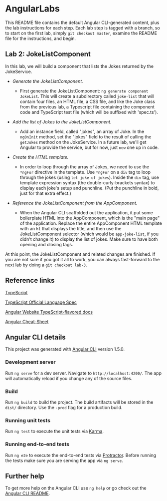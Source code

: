# AngularLabs

This README file contains the default Angular CLI-generated content, plus the lab instructions for each step. Each lab step is tagged with a branch, so to start on the first lab, simply `git checkout master`, examine the README file for the instructions, and begin.

## Lab 2: JokeListComponent

In this lab, we will build a component that lists the Jokes returned by the JokeService.

* *Generate the JokeListComponent.* 
  * First generate the JokeListComponent: `ng generate component JokeList`. This will create a subdirectory called `joke-list` that will contain four files, an HTML file, a CSS file, and like the Joke class from the previous lab, a Typescript file containing the component code and TypeScript test file (which will be suffixed with 'spec.ts').

* *Add the list of Jokes to the JokeListComponent.* 
  * Add an instance field, called "jokes", an array of Joke. In the `ngOnInit` method, set the "jokes" field to the result of calling the `getJokes` method on the JokeService. In a future lab, we'll get Angular to provide the service, but for now, just `new` one up in code.

* *Create the HTML template.* 
  * In order to loop through the array of Jokes, we need to use the `*ngFor` directive in the template. Use `*ngFor` on a `div` tag to loop through the jokes (using `let joke of jokes`). Inside the `div` tag, use template expression syntax (the double-curly-brackets syntax) to display each joke's setup and punchline. (Put the punchline in bold, just for that extra effect.)

* *Reference the JokeListComponent from the AppComponent.* 
  * When the Angular CLI scaffolded out the application, it put some boilerplate HTML into the AppComponent, which is the "main page" of the application. Replace the entire AppComponent HTML template with an `h1` that displays the title, and then use the JokeListComponent selector (which would be `app-joke-list`, if you didn't change it) to display the list of jokes. Make sure to have both opening and closing tags. 

At this point, the JokeListComponent and related changes are finished. If you are not sure if you got it all to work, you can always fast-forward to the next lab by doing a `git checkout lab-3`.

## Reference links

[TypeScript](https://github.com/Microsoft/TypeScript)

[TypeScript Official Language Spec](https://github.com/Microsoft/TypeScript/tree/2.1/doc)

[Angular Website TypeScript-flavored docs](https://angular.io/docs/ts/latest/)

[Angular Cheat-Sheet](https://angular.io/docs/ts/latest/guide/cheatsheet.html)

## Angular CLI details

This project was generated with [Angular CLI](https://github.com/angular/angular-cli) version 1.5.0.

### Development server
Run `ng serve` for a dev server. Navigate to `http://localhost:4200/`. The app will automatically reload if you change any of the source files.

### Build

Run `ng build` to build the project. The build artifacts will be stored in the `dist/` directory. Use the `-prod` flag for a production build.

### Running unit tests

Run `ng test` to execute the unit tests via [Karma](https://karma-runner.github.io).

### Running end-to-end tests

Run `ng e2e` to execute the end-to-end tests via [Protractor](http://www.protractortest.org/).
Before running the tests make sure you are serving the app via `ng serve`.

## Further help

To get more help on the Angular CLI use `ng help` or go check out the [Angular CLI README](https://github.com/angular/angular-cli/blob/master/README.md).
